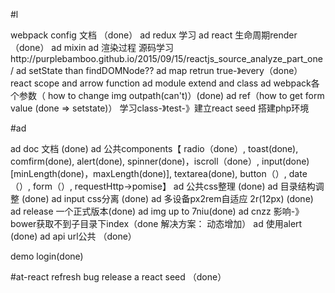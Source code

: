 #l

webpack config 文档 （done）
ad redux 学习 
ad react 生命周期render （done）
ad mixin 
ad 渲染过程 源码学习http://purplebamboo.github.io/2015/09/15/reactjs_source_analyze_part_one/
ad setState than findDOMNode??
ad map retrun true-》every（done）
react scope and arrow function
ad module extend and class
ad webpack各个参数（ how to change img outpath(can't)）(done)
ad ref（how to get form value (done => setstate)）
学习class-》test-》建立react seed
搭建php环境


#ad

ad doc 文档 (done)
ad 公共components【 radio（done）, toast(done), comfirm(done), alert(done), spinner(done)，iscroll（done）, input(done)[minLength(done)，maxLength(done)], textarea(done), button（）, date（）, form（）, requestHttp->pomise】
ad 公共css整理 (done)
ad 目录结构调整 (done)
ad input css分离 (done)
ad 多设备px2rem自适应 2r(12px) (done)
ad release 一个正式版本(done)
ad img up to 7niu(done)
ad cnzz 影响-》bower获取不到子目录下index（done 解决方案： 动态增加）
ad 使用alert (done)
ad api url公共 （done）

demo login(done)

#at-react
 refresh bug
 release a react seed （done）